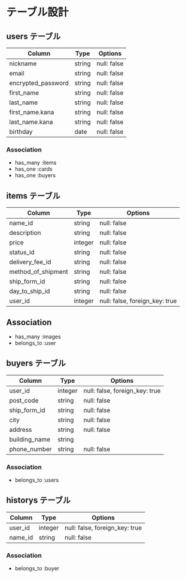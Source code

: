 # テーブル設計

## users テーブル

| Column               | Type   | Options     |
| -------------------- | ------ | ----------- |
| nickname             | string | null: false |
| email                | string | null: false |
| encrypted_password   | string | null: false |
| first_name           | string | null: false |
| last_name            | string | null: false |
| first_name.kana      | string | null: false |
| last_name.kana       | string | null: false |
| birthday             | date   | null: false |

### Association

- has_many :items
- has_one :cards
- has_one :buyers

## items テーブル

| Column             | Type       | Options                        |
| ------------------ | ------     | ------------------------------ |
| name_id            | string     | null: false                    |
| description        | string     | null: false                    |
| price              | integer    | null: false                    |
| status_id          | string     | null: false                    |
| delivery_fee_id    | string     | null: false                    |
| method_of_shipment | string     | null: false                    |
| ship_form_id       | string     | null: false                    |
| day_to_ship_id     | string     | null: false                    |
| user_id            | integer    | null: false, foreign_key: true |

## Association

- has_many :images
- belongs_to :user

## buyers テーブル

| Column          | Type    | Options                        |
| --------------- | ------- | ------------------------------ |  
| user_id         | integer | null: false, foreign_key: true |
| post_code       | string  | null: false                    |
| ship_form_id    | string  | null: false                    |
| city            | string  | null: false                    |
| address         | string  | null: false                    |
| building_name   | string  |                                |
| phone_number    | string  | null: false                    |

### Association

- belongs_to :users

## historys テーブル

| Column          | Type    | Options                        |
| --------------- | ------- | ------------------------------ |  
| user_id         | integer | null: false, foreign_key: true |
| name_id         | string  | null: false                    |

### Association

- belongs_to :buyer
